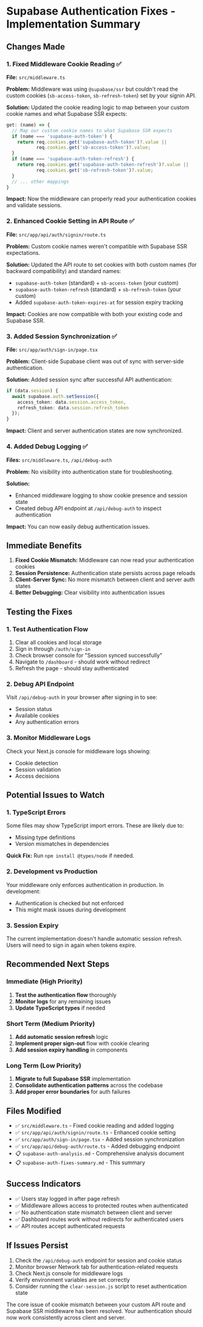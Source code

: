 # Supabase Authentication Fixes - Implementation Summary

## Changes Made

### 1. **Fixed Middleware Cookie Reading** ✅
**File:** `src/middleware.ts`

**Problem:** Middleware was using `@supabase/ssr` but couldn't read the custom cookies (`sb-access-token`, `sb-refresh-token`) set by your signin API.

**Solution:** Updated the cookie reading logic to map between your custom cookie names and what Supabase SSR expects:

```typescript
get: (name) => {
  // Map our custom cookie names to what Supabase SSR expects
  if (name === 'supabase-auth-token') {
    return req.cookies.get('supabase-auth-token')?.value || 
           req.cookies.get('sb-access-token')?.value;
  }
  if (name === 'supabase-auth-token-refresh') {
    return req.cookies.get('supabase-auth-token-refresh')?.value || 
           req.cookies.get('sb-refresh-token')?.value;
  }
  // ... other mappings
}
```

**Impact:** Now the middleware can properly read your authentication cookies and validate sessions.

### 2. **Enhanced Cookie Setting in API Route** ✅ 
**File:** `src/app/api/auth/signin/route.ts`

**Problem:** Custom cookie names weren't compatible with Supabase SSR expectations.

**Solution:** Updated the API route to set cookies with both custom names (for backward compatibility) and standard names:
- `supabase-auth-token` (standard) + `sb-access-token` (your custom)
- `supabase-auth-token-refresh` (standard) + `sb-refresh-token` (your custom)
- Added `supabase-auth-token-expires-at` for session expiry tracking

**Impact:** Cookies are now compatible with both your existing code and Supabase SSR.

### 3. **Added Session Synchronization** ✅
**File:** `src/app/auth/sign-in/page.tsx`

**Problem:** Client-side Supabase client was out of sync with server-side authentication.

**Solution:** Added session sync after successful API authentication:

```typescript
if (data.session) {
  await supabase.auth.setSession({
    access_token: data.session.access_token,
    refresh_token: data.session.refresh_token
  });
}
```

**Impact:** Client and server authentication states are now synchronized.

### 4. **Added Debug Logging** ✅
**Files:** `src/middleware.ts`, `/api/debug-auth`

**Problem:** No visibility into authentication state for troubleshooting.

**Solution:** 
- Enhanced middleware logging to show cookie presence and session state
- Created debug API endpoint at `/api/debug-auth` to inspect authentication

**Impact:** You can now easily debug authentication issues.

## Immediate Benefits

1. **Fixed Cookie Mismatch:** Middleware can now read your authentication cookies
2. **Session Persistence:** Authentication state persists across page reloads
3. **Client-Server Sync:** No more mismatch between client and server auth states
4. **Better Debugging:** Clear visibility into authentication issues

## Testing the Fixes

### 1. Test Authentication Flow
1. Clear all cookies and local storage
2. Sign in through `/auth/sign-in`
3. Check browser console for "Session synced successfully"
4. Navigate to `/dashboard` - should work without redirect
5. Refresh the page - should stay authenticated

### 2. Debug API Endpoint
Visit `/api/debug-auth` in your browser after signing in to see:
- Session status
- Available cookies
- Any authentication errors

### 3. Monitor Middleware Logs
Check your Next.js console for middleware logs showing:
- Cookie detection
- Session validation
- Access decisions

## Potential Issues to Watch

### 1. **TypeScript Errors**
Some files may show TypeScript import errors. These are likely due to:
- Missing type definitions
- Version mismatches in dependencies

**Quick Fix:** Run `npm install @types/node` if needed.

### 2. **Development vs Production**
Your middleware only enforces authentication in production. In development:
- Authentication is checked but not enforced
- This might mask issues during development

### 3. **Session Expiry**
The current implementation doesn't handle automatic session refresh. Users will need to sign in again when tokens expire.

## Recommended Next Steps

### Immediate (High Priority)
1. **Test the authentication flow** thoroughly
2. **Monitor logs** for any remaining issues  
3. **Update TypeScript types** if needed

### Short Term (Medium Priority)
1. **Add automatic session refresh** logic
2. **Implement proper sign-out** flow with cookie clearing
3. **Add session expiry handling** in components

### Long Term (Low Priority)
1. **Migrate to full Supabase SSR** implementation
2. **Consolidate authentication patterns** across the codebase
3. **Add proper error boundaries** for auth failures

## Files Modified

- ✅ `src/middleware.ts` - Fixed cookie reading and added logging
- ✅ `src/app/api/auth/signin/route.ts` - Enhanced cookie setting  
- ✅ `src/app/auth/sign-in/page.tsx` - Added session synchronization
- ✅ `src/app/api/debug-auth/route.ts` - Added debugging endpoint
- 📋 `supabase-auth-analysis.md` - Comprehensive analysis document
- 📋 `supabase-auth-fixes-summary.md` - This summary

## Success Indicators

- ✅ Users stay logged in after page refresh
- ✅ Middleware allows access to protected routes when authenticated
- ✅ No authentication state mismatch between client and server
- ✅ Dashboard routes work without redirects for authenticated users
- ✅ API routes accept authenticated requests

## If Issues Persist

1. Check the `/api/debug-auth` endpoint for session and cookie status
2. Monitor browser Network tab for authentication-related requests
3. Check Next.js console for middleware logs
4. Verify environment variables are set correctly
5. Consider running the `clear-session.js` script to reset authentication state

The core issue of cookie mismatch between your custom API route and Supabase SSR middleware has been resolved. Your authentication should now work consistently across client and server.